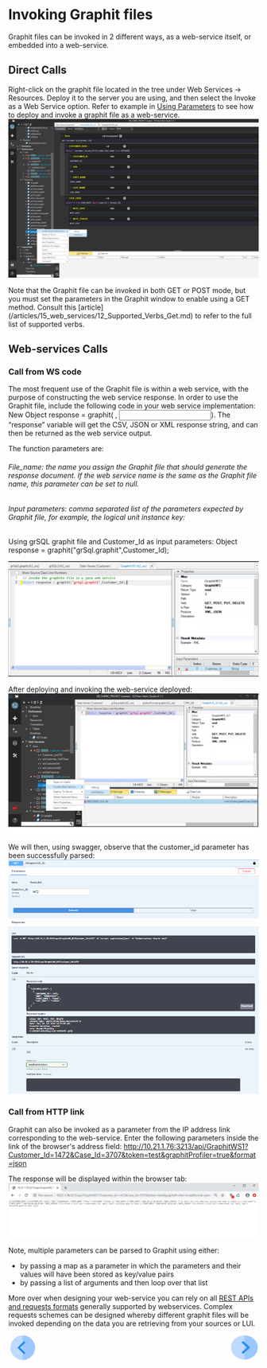 # Invoking Graphit files

Graphit files can be invoked in 2 different ways, as a web-service itself, or embedded into a web-service.  

## Direct Calls
Right-click on the graphit file located in the tree under Web Services -> Resources.
Deploy it to the server you are using, and then select the Invoke as a Web Service option. 
Refer to example in [Using Parameters](/articles/15_web_services/17_Graphit/06_using_graphit_files_with_parameters.md) to see how to deploy and invoke a graphit file as a web-service.
![](/articles/15_web_services/17_Graphit/images/47_invoking_graphit_files.png)

Note that the Graphit file can be invoked in both GET or POST mode, but you must set the parameters in the Graphit window to enable using a GET method. Consult this [article] (/articles/15_web_services/12_Supported_Verbs_Get.md) to refer to the full list of supported verbs.

## Web-services Calls

### Call from WS code
The most frequent use of the Graphit file is within a web service, with the purpose of constructing the web service response. In order to use the Graphit file, include the following code in your web service implementation: New Object response = graphit(<file name> , <Input parameters>).
The “response” variable will get the CSV, JSON or XML response string, and can then be returned as the web service output.
  
The function parameters are:
###### File_name: the name you assign the Graphit file that should generate the response document. If the web service name is the same as the Graphit file name, this parameter can be set to null.
###### Input parameters: comma separated list of the parameters expected by Graphit file, for example, the logical unit instance key:

Using grSQL graphit file and Customer_Id as input parameters: 
Object response = graphit("grSql.graphit",Customer_Id);

![](/articles/15_web_services/17_Graphit/images/48_invoking_graphit_files.PNG)


After deploying and invoking the web-service deployed:
![](/articles/15_web_services/17_Graphit/images/45_graphit_with_parameters.PNG)

We will then, using swagger, observe that the customer_id parameter has been successfully parsed:
![](/articles/15_web_services/17_Graphit/images/46_graphit_with_parameters.PNG)


### Call from HTTP link
Graphit can also be invoked as a parameter from the IP address link corresponding to the web-service.
Enter the following parameters inside the link of the browser's address field:
     http://10.21.1.76:3213/api/GraphitWS1?Customer_Id=1472&Case_Id=3707&token=test&graphitProfiler=true&format=json

The response will be displayed within the browser tab:
![](/articles/15_web_services/17_Graphit/images/49_invoking_graphit_files.PNG)




Note, multiple parameters can be parsed to Graphit using either:
- by passing a map as a parameter in which the parameters and their values will have been stored as key/value pairs
- by passing a list of arguments and then loop over that list

More over when designing your web-service you can rely on all [REST APIs and requests formats](/articles/15_web_services/12_Supported_Verbs_Get.md) generally supported by webservices. Complex requests schemes can be designed whereby different graphit files will be invoked depending on the data you are retrieving from your sources or LUI. 



[![Previous](/articles/images/Previous.png)](/articles/15_web_services/17_Graphit/06_using_graphit_files_with_parameters.md)[<img align="right" width="60" height="54" src="/articles/images/Next.png">](/articles/15_web_services/17_Graphit/08_invoke_javacode_from_graphit.md)
